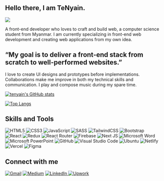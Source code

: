 ## Hello there, I am **TeNyain**.
![](https://komarev.com/ghpvc/?username=T-N9)

A front-end developer who loves to craft and build web, a computer science student from Myanmar. I am currently specializing in front-end web development and creating web applications from my own idea.
## “My goal is to deliver a front-end stack from scratch to well-performed websites.”
I love to create UI designs and prototypes before implementations. Collaborations make me improve in both my technical skills and communication. I play and compose music during my spare time.

[![tenyain's GitHub stats](https://github-readme-stats.vercel.app/api?username=T-N9&theme=tokyonight)](https://github.com/T-N9/github-readme-stats)

[![Top Langs](https://github-readme-stats.vercel.app/api/top-langs/?username=T-N9&layout=compact)](https://github.com/anuraghazra/github-readme-stats)

## Skills and Tools
![HTML5](https://img.shields.io/badge/html5-%23E34F26.svg?style=for-the-badge&logo=html5&logoColor=white) ![CSS3](https://img.shields.io/badge/css3-%231572B6.svg?style=for-the-badge&logo=css3&logoColor=white) ![JavaScript](https://img.shields.io/badge/javascript-%23323330.svg?style=for-the-badge&logo=javascript&logoColor=%23F7DF1E) ![SASS](https://img.shields.io/badge/SASS-hotpink.svg?style=for-the-badge&logo=SASS&logoColor=white)  ![TailwindCSS](https://img.shields.io/badge/tailwindcss-%2338B2AC.svg?style=for-the-badge&logo=tailwind-css&logoColor=white) ![Bootstrap](https://img.shields.io/badge/bootstrap-%23563D7C.svg?style=for-the-badge&logo=bootstrap&logoColor=white) ![React](https://img.shields.io/badge/react-%2320232a.svg?style=for-the-badge&logo=react&logoColor=%2361DAFB) ![Redux](https://img.shields.io/badge/redux-%23593d88.svg?style=for-the-badge&logo=redux&logoColor=white) ![React Router](https://img.shields.io/badge/React_Router-CA4245?style=for-the-badge&logo=react-router&logoColor=white) ![Firebase](https://img.shields.io/badge/Firebase-039BE5?style=for-the-badge&logo=Firebase&logoColor=white) ![Next JS](https://img.shields.io/badge/Next-black?style=for-the-badge&logo=next.js&logoColor=white) ![Microsoft Word](https://img.shields.io/badge/Microsoft_Word-2B579A?style=for-the-badge&logo=microsoft-word&logoColor=white) ![Microsoft PowerPoint](https://img.shields.io/badge/Microsoft_PowerPoint-B7472A?style=for-the-badge&logo=microsoft-powerpoint&logoColor=white)  ![GitHub](https://img.shields.io/badge/github-%23121011.svg?style=for-the-badge&logo=github&logoColor=white) ![Visual Studio Code](https://img.shields.io/badge/Visual%20Studio%20Code-0078d7.svg?style=for-the-badge&logo=visual-studio-code&logoColor=white) ![Ubuntu](https://img.shields.io/badge/Ubuntu-E95420?style=for-the-badge&logo=ubuntu&logoColor=white) ![Netlify](https://img.shields.io/badge/netlify-%23000000.svg?style=for-the-badge&logo=netlify&logoColor=#00C7B7) ![Vercel](https://img.shields.io/badge/vercel-%23000000.svg?style=for-the-badge&logo=vercel&logoColor=white) ![Figma](https://img.shields.io/badge/figma-%23F24E1E.svg?style=for-the-badge&logo=figma&logoColor=white) 

## Connect with me
 
[![Gmail](https://img.shields.io/badge/Gmail-D14836?style=for-the-badge&logo=gmail&logoColor=white)](mailto:tenyainmoelwin@gmail.com) [![Medium](https://img.shields.io/badge/Medium-12100E?style=for-the-badge&logo=medium&logoColor=white)](https://medium.com/@tenyainmoelwin)  [![LinkedIn](https://img.shields.io/badge/linkedin-%230077B5.svg?style=for-the-badge&logo=linkedin&logoColor=white) ](https://www.linkedin.com/in/te-nyain-moe-lwin-80b4a11a4/)  [![Upwork](https://img.shields.io/badge/UpWork-6FDA44?style=for-the-badge&logo=Upwork&logoColor=white)](https://www.upwork.com/freelancers/~0153846e29cab0fe28)
